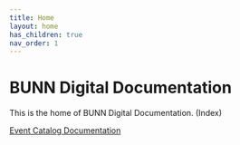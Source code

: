 ```yaml
---
title: Home
layout: home
has_children: true
nav_order: 1
---
```


# BUNN Digital Documentation

This is the home of BUNN Digital Documentation. (Index)

[Event Catalog Documentation](events/)

